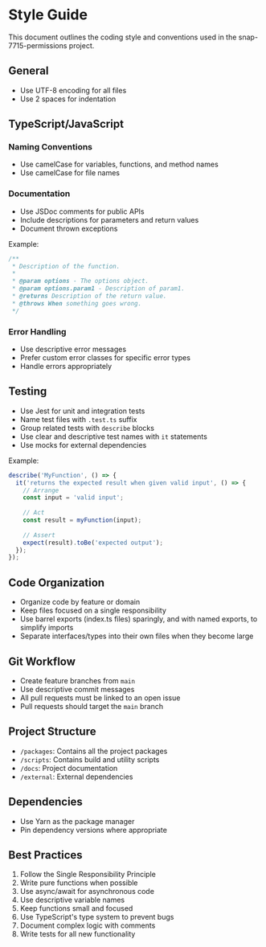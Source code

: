 # Style Guide

This document outlines the coding style and conventions used in the snap-7715-permissions project.

## General

- Use UTF-8 encoding for all files
- Use 2 spaces for indentation

## TypeScript/JavaScript

### Naming Conventions

- Use camelCase for variables, functions, and method names
- Use camelCase for file names

### Documentation

- Use JSDoc comments for public APIs
- Include descriptions for parameters and return values
- Document thrown exceptions

Example:
```typescript
/**
 * Description of the function.
 *
 * @param options - The options object.
 * @param options.param1 - Description of param1.
 * @returns Description of the return value.
 * @throws When something goes wrong.
 */
```

### Error Handling

- Use descriptive error messages
- Prefer custom error classes for specific error types
- Handle errors appropriately

## Testing

- Use Jest for unit and integration tests
- Name test files with `.test.ts` suffix
- Group related tests with `describe` blocks
- Use clear and descriptive test names with `it` statements
- Use mocks for external dependencies

Example:
```typescript
describe('MyFunction', () => {
  it('returns the expected result when given valid input', () => {
    // Arrange
    const input = 'valid input';
    
    // Act
    const result = myFunction(input);
    
    // Assert
    expect(result).toBe('expected output');
  });
});
```

## Code Organization

- Organize code by feature or domain
- Keep files focused on a single responsibility
- Use barrel exports (index.ts files) sparingly, and with named exports, to simplify imports
- Separate interfaces/types into their own files when they become large

## Git Workflow

- Create feature branches from `main`
- Use descriptive commit messages
- All pull requests must be linked to an open issue
- Pull requests should target the `main` branch

## Project Structure

- `/packages`: Contains all the project packages
- `/scripts`: Contains build and utility scripts
- `/docs`: Project documentation
- `/external`: External dependencies

## Dependencies

- Use Yarn as the package manager
- Pin dependency versions where appropriate

## Best Practices

1. Follow the Single Responsibility Principle
2. Write pure functions when possible
3. Use async/await for asynchronous code
4. Use descriptive variable names
5. Keep functions small and focused
6. Use TypeScript's type system to prevent bugs
7. Document complex logic with comments
8. Write tests for all new functionality 